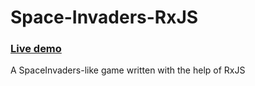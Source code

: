 # Space-Invaders-RxJS

### [Live demo](https://convicted202.github.io/Space-Invaders-RxJS/)

A SpaceInvaders-like game written with the help of RxJS
